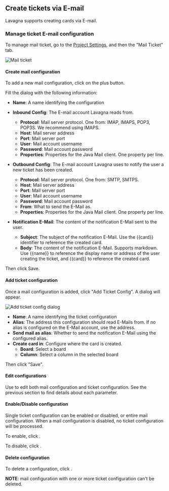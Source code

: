 ## Create tickets via E-mail

Lavagna supports creating cards via E-mail.

### Manage ticket E-mail configuration

To manage mail ticket, go to the [Project Settings](/03-use-lavagna/03-01-project.html#project-settings), and then the "Mail Ticket" tab.

<img class="pure-img" src="{{relativeRootPath}}/images/en/project-mail-ticket.png" alt="Mail ticket">

#### Create mail configuration

To add a new mail configuration, click on the plus button.

Fill the dialog with the following information:

* **Name**: A name identifying the configuration

* **Inbound Config**: The E-mail account Lavagna reads from.
  - **Protocol**: Mail server protocol. One from: IMAP, IMAPS, POP3, POP3S. We recommend using IMAPS.
  - **Host**: Mail server address
  - **Port**: Mail server port
  - **User**: Mail account username
  - **Password**: Mail account password
  - **Properties**: Properties for the Java Mail client. One property per line.
  
* **Outbound Config**: The E-mail account Lavagna uses to notify the user a new ticket has been created.
  - **Protocol**: Mail server protocol. One from: SMTP, SMTPS.
  - **Host**: Mail server address
  - **Port**: Mail server port
  - **User**: Mail account username
  - **Password**: Mail account password
  - **From**: What to send the E-Mail as.
  - **Properties**: Properties for the Java Mail client. One property per line.
    
* **Notification E-Mail**: The content of the notification E-Mail sent to the user.
  - **Subject**: The subject of the notification E-Mail. Use the {{card}} identifier to reference the created card.
  - **Body**: The content of the notification E-Mail. Supports markdown. Use {{name}} to reference the display name or address of the user creating the ticket, and {{card}} to reference the created card.

Then click Save.

#### Add ticket configuration

Once a mail configuration is added, click "Add Ticket Config". A dialog will appear.

<img class="pure-img" src="{{relativeRootPath}}/images/en/project-mail-ticket-config-dialog.png" alt="Add ticket config dialog">

* **Name**: A name identifying the ticket configuration
* **Alias**: The address this configuration should read E-Mails from. If no alias is configured on the E-Mail account, use the address.
* **Send mail as alias**: Whether to send the notification E-Mail using the configured alias.
* **Create card in**: Configure where the card is created.
  - **Board**: Select a board
  - **Column**: Select a column in the selected board
  
Then click "Save".

#### Edit configurations

Use <span class="icon icon-edit"></span> to edit both mail configuration and ticket configuration. See the previous section to find details about each parameter.

#### Enable/Disable configuration

Single ticket configuration can be enabled or disabled, or entire mail configuration. When a mail configuration is disabled, no ticket configuration will be processed.

To enable, click <span class="icon icon-enable-ticket"></span>.

To disable, click <span class="icon icon-disable-ticket"></span>.

#### Delete configuration

To delete a configuration, click <span class="icon icon-delete"></span>.

**NOTE**: mail configuration with one or more ticket configuration can't be deleted.
